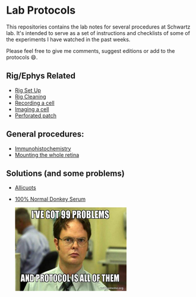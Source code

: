 ﻿# Lab Protocols
 This repositories contains the lab notes for several procedures at Schwartz lab. It's intended to serve as a set of instructions and checklists of some of the experiments I have watched in the past weeks. 

 Please feel free to give me comments, suggest editions or add to the protocols :smile:. 

## Rig/Ephys Related
- [Rig Set Up](Protocols/Rig_Set_up.md)
- [Rig Cleaning](Protocols/Rig_Clean_Up.md)
- [Recording a cell](Protocols/Recording.md)
- [Imaging a cell](Protocols/imaging.md)
- [Perforated patch](Protocols/perforated.md)

## General procedures:
- [Immunohistochemistry](Protocols/IHC.md)
- [Mounting the whole retina](Protocols/mounting.md)
## Solutions (and some problems)
- [Allicuots](Protocols/Yoda1_allicuotes.md)
- [100% Normal Donkey Serum](Protocols/NDS.md)


    <img src="images\dwight.jpg" alt="Image Alt Text" width="300" height="225">

